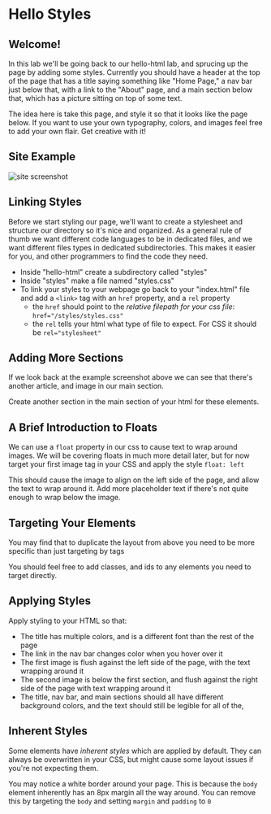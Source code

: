 # Hello Styles

## Welcome!

In this lab we'll be going back to our hello-html lab, and sprucing up the page by adding some styles. Currently you should have a header at the top of the page that has a title saying something like "Home Page," a nav bar just below that, with a link to the "About" page, and a main section below that, which has a picture sitting on top of some text.

The idea here is take this page, and style it so that it looks like the page below. If you want to use your own typography, colors, and images feel free to add your own flair. Get creative with it!

## Site Example

![site screenshot]()

## Linking Styles

Before we start styling our page, we'll want to create a stylesheet and structure our directory so it's nice and organized. As a general rule of thumb we want different code languages to be in dedicated files, and we want different files types in dedicated subdirectories. This makes it easier for you, and other programmers to find the code they need.

* Inside "hello-html" create a subdirectory called "styles"
* Inside "styles" make a file named "styles.css"
* To link your styles to your webpage go back to your "index.html" file and add a `<link>` tag with an `href` property, and a `rel` property
  * the `href` should point to the *relative filepath for your css file*: `href="/styles/styles.css"`
  * the `rel` tells your html what type of file to expect. For CSS it should be `rel="stylesheet"`

## Adding More Sections

If we look back at the example screenshot above we can see that there's another article, and image in our main section.

Create another section in the main section of your html for these elements.

## A Brief Introduction to Floats

We can use a `float` property in our css to cause text to wrap around images. We will be covering floats in much more detail later, but for now target your first image tag in your CSS and apply the style `float: left`

This should cause the image to align on the left side of the page, and allow the text to wrap around it. Add more placeholder text if there's not quite enough to wrap below the image.

## Targeting Your Elements

You may find that to duplicate the layout from above you need to be more specific than just targeting by tags

You should feel free to add classes, and ids to any elements you need to target directly.

## Applying Styles

Apply styling to your HTML so that:

* The title has multiple colors, and is a different font than the rest of the page
* The link in the nav bar changes color when you hover over it
* The first image is flush against the left side of the page, with the text wrapping around it
* The second image is below the first section, and flush against the right side of the page with text wrapping around it
* The title, nav bar, and main sections should all have different background colors, and the text should still be legible for all of the,

## Inherent Styles

Some elements have *inherent styles* which are applied by default. They can always be overwritten in your CSS, but might cause some layout issues if you're not expecting them.

You may notice a white border around your page. This is because the `body` element inherently has an 8px margin all the way around. You can remove this by targeting the `body` and setting `margin` and `padding` to `0`
